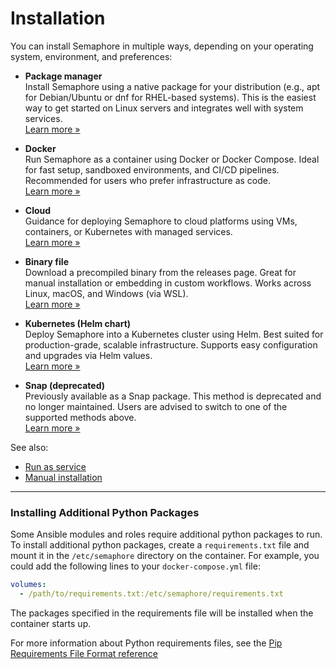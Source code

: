 # Installation

You can install Semaphore in multiple ways, depending on your operating system, environment, and preferences:

* **Package manager**<br>
  Install Semaphore using a native package for your distribution (e.g., apt for Debian/Ubuntu or dnf for RHEL-based systems). This is the easiest way to get started on Linux servers and integrates well with system services.<br>
  [Learn more »](./installation/package-manager)

* **Docker**<br>
  Run Semaphore as a container using Docker or Docker Compose. Ideal for fast setup, sandboxed environments, and CI/CD pipelines. Recommended for users who prefer infrastructure as code.<br>
  [Learn more »](./installation/docker)

* **Cloud**<br>
  Guidance for deploying Semaphore to cloud platforms using VMs, containers, or Kubernetes with managed services.<br>
  [Learn more »](./installation/cloud)

* **Binary file**<br>
  Download a precompiled binary from the releases page. Great for manual installation or embedding in custom workflows. Works across Linux, macOS, and Windows (via WSL).<br>
  [Learn more »](./installation/binary-file)

* **Kubernetes (Helm chart)**<br>
  Deploy Semaphore into a Kubernetes cluster using Helm. Best suited for production-grade, scalable infrastructure. Supports easy configuration and upgrades via Helm values.<br>
  [Learn more »](./installation/k8s)

* **Snap (deprecated)**<br>
  Previously available as a Snap package. This method is deprecated and no longer maintained. Users are advised to switch to one of the supported methods above.<br>
  [Learn more »](./installation/snap)

See also:
* [Run as service](./installation/binary-file.md#run-as-a-service)
* [Manual installation](./installation_manually.md)

----


### Installing Additional Python Packages

Some Ansible modules and roles require additional python packages to run. To install additional python packages, create a `requirements.txt` file and mount it in the `/etc/semaphore` directory on the container. For example, you could add the following lines to your `docker-compose.yml` file:

```yaml
volumes:
  - /path/to/requirements.txt:/etc/semaphore/requirements.txt
```

The packages specified in the requirements file will be installed when the container starts up.

For more information about Python requirements files, see the [Pip Requirements File Format reference](https://pip.pypa.io/en/stable/reference/requirements-file-format/)
